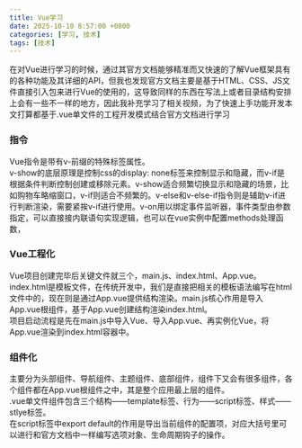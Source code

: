 ```yaml
---
title: Vue学习
date: 2025-10-10 8:57:00 +0800
categories: [学习, 技术]
tags: [技术]
---
```


在对Vue进行学习的时候，通过其官方文档能够精准而又快速的了解Vue框架具有的各种功能及其详细的API，但我也发现官方文档主要是基于HTML、CSS、JS文件直接引入包来进行Vue的使用的，这导致同样的东西在写法上或者目录结构安排上会有一些不一样的地方，因此我补充学习了相关视频，为了快速上手功能开发本文打算都基于.vue单文件的工程开发模式结合官方文档进行学习

### 指令
Vue指令是带有v-前缀的特殊标签属性。  
v-show的底层原理是控制css的display: none标签来控制显示和隐藏，而v-if是根据条件判断控制创建或移除元素。v-show适合频繁切换显示和隐藏的场景，比如购物车略缩窗口，v-if则适合不频繁的。v-else和v-else-if指令则是辅助v-if进行判断渲染，需要紧挨v-if进行使用。v-on用以绑定事件监听器，事件类型由参数指定，可以直接接内联语句实现逻辑，也可以在vue实例中配置methods处理函数，

### Vue工程化
Vue项目创建完毕后关键文件就三个，main.js、index.html、App.vue。  
index.html是模板文件，在传统开发中，我们是直接把相关的模板语法编写在html文件中的，现在则是通过App.vue提供结构渲染。main.js核心作用是导入App.vue根组件，基于App.vue创建结构渲染index.html。  
项目启动流程是先在main.js中导入Vue、导入App.vue、再实例化Vue，将App.vue渲染到index.html容器中。

### 组件化
主要分为头部组件、导航组件、主题组件、底部组件，组件下又会有很多组件，各个组件都在App.vue根组件之中，其是整个应用最上层的组件。  
.vue单文件组件包含三个结构——template标签、行为——script标签、样式——stlye标签。  
在script标签中export default的作用是导出当前组件的配置项，对应大括号里可以进行和官方文档中一样编写选项对象、生命周期钩子的操作。